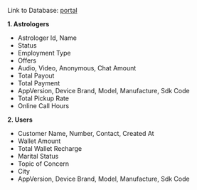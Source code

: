 Link to Database: [portal](http://13.126.83.130/admin)

**1. Astrologers**
- Astrologer Id, Name
- Status
- Employment Type
- Offers
- Audio, Video, Anonymous, Chat Amount
- Total Payout
- Total Payment
- AppVersion, Device Brand, Model, Manufacture, Sdk Code
- Total Pickup Rate
- Online Call Hours

**2. Users**
- Customer Name, Number, Contact, Created At
- Wallet Amount
- Total Wallet Recharge
- Marital Status
- Topic of Concern
- City
- AppVersion, Device Brand, Model, Manufacture, Sdk Code